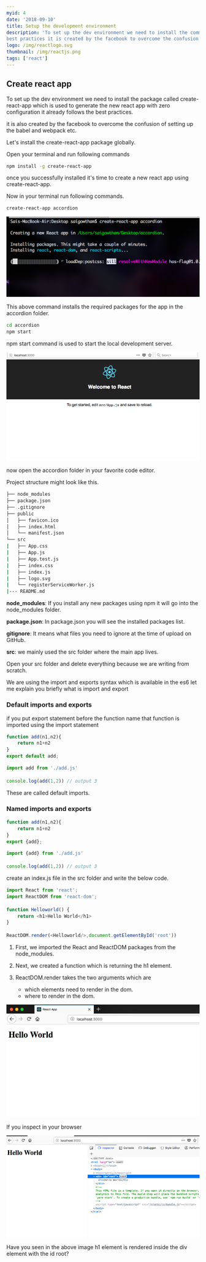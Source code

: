 ```yaml
---
myid: 4
date: '2018-09-10'
title: Setup the development environment
description: 'To set up the dev environment we need to install the command line tool called create-react-app which is  used to generate the react boilerplates with the
best practices it is created by the facebook to overcome the confusion of setting up'
logo: /img/reactlogo.svg
thumbnail: /img/reactjs.png
tags: ['react']
---
```



## Create react app

To set up the dev environment we need to install the package called create-react-app
which is used to generate the new react app with zero configuration it already follows the best practices.

it is also created by the facebook to overcome the confusion of setting up the babel and webpack etc.

Let's install the create-react-app package globally.

Open your terminal and run following commands

```bash
npm install -g create-react-app
```

once you successfully installed it's time to create a new react app using create-react-app.

Now in your terminal run following commands.

```bash
create-react-app accordion
```

![create-react-app installation](./cli.png)


This above command installs the required packages for the app in the accordion folder.

```bash
cd accordion
npm start
```

npm start command is used to start the local development server.

![reactjs npm start](./reactinit.png)


now open the accordion folder in your favorite code editor.

Project structure might look like this.


```bash
├── node_modules
├── package.json
├── .gitignore
├── public
│   ├── favicon.ico
│   ├── index.html
│   └── manifest.json
└── src
|   ├── App.css
|   ├── App.js
|   ├── App.test.js
|   ├── index.css
|   ├── index.js
|   ├── logo.svg
|   └── registerServiceWorker.js
|--- README.md

```

**node_modules**: If you install any new packages using npm it will go into the node_modules folder.

**package.json**: In package.json you will see the installed packages list.

**gitignore**: It means what files you need to ignore at the time of upload on GitHub.

**src**: we mainly used the src folder where the main app lives.

Open your src folder and delete everything because we are writing from scratch.

We are using the import and exports syntax which is available  in the es6 let me explain you briefly what is import and export


### Default imports and exports

if you put export statement before the  function name that function is imported using the import statement

```js
function add(n1,n2){
    return n1+n2
}
export default add;
```

```js
import add from './add.js'

console.log(add(1,2)) // output 3
```

These are called default imports.

### Named imports and exports

```js
function add(n1,n2){
    return n1+n2
}
export {add};
```

```js
import {add} from './add.js'

console.log(add(1,2)) // output 3
```

create an index.js file in the src folder and write the below code.

```javascript
import React from 'react';
import ReactDOM from 'react-dom';

function Helloworld() {
    return <h1>Hello World</h1>
}

ReactDOM.render(<Helloworld/>,document.getElementById('root'))
```

1. First, we imported the React and ReactDOM packages from the node_modules.

2. Next, we created a  function which is returning the h1 element.

3. ReactDOM.render takes the two arguments which are
   - which elements need to render in the dom.
   - where to render in the dom.

![react helloworld](./helloworld.png)

If you inspect in your browser

![react inspect](./inspecth.png)

Have you seen in the above image h1 element is rendered inside the div element with the id root?